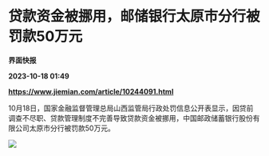 # 贷款资金被挪用，邮储银行太原市分行被罚款50万元
**界面快报**

**2023-10-18 01:49**

**https://www.jiemian.com/article/10244091.html**

10月18日，国家金融监督管理总局山西监管局行政处罚信息公开表显示，因贷前调查不尽职、贷款管理制度不完善导致贷款资金被挪用，中国邮政储蓄银行股份有限公司太原市分行被罚款50万元。

![](https://img2.jiemian.com/101/original/20231018/169759312962946000_a700xH.jpg)